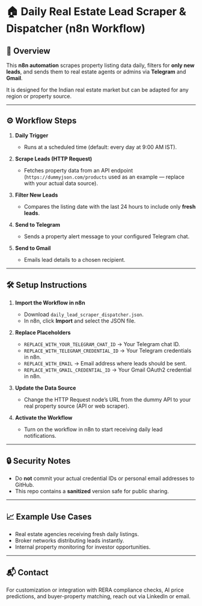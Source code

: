 # 🏠 Daily Real Estate Lead Scraper & Dispatcher (n8n Workflow)

## 📌 Overview
This **n8n automation** scrapes property listing data daily, filters for **only new leads**, and sends them to real estate agents or admins via **Telegram** and **Gmail**.

It is designed for the Indian real estate market but can be adapted for any region or property source.

---

## ⚙️ Workflow Steps
1. **Daily Trigger**  
   - Runs at a scheduled time (default: every day at 9:00 AM IST).

2. **Scrape Leads (HTTP Request)**  
   - Fetches property data from an API endpoint (`https://dummyjson.com/products` used as an example — replace with your actual data source).

3. **Filter New Leads**  
   - Compares the listing date with the last 24 hours to include only **fresh leads**.

4. **Send to Telegram**  
   - Sends a property alert message to your configured Telegram chat.

5. **Send to Gmail**  
   - Emails lead details to a chosen recipient.

---

## 🛠️ Setup Instructions
1. **Import the Workflow in n8n**
   - Download `daily_lead_scraper_dispatcher.json`.
   - In n8n, click **Import** and select the JSON file.

2. **Replace Placeholders**
   - `REPLACE_WITH_YOUR_TELEGRAM_CHAT_ID` → Your Telegram chat ID.
   - `REPLACE_WITH_TELEGRAM_CREDENTIAL_ID` → Your Telegram credentials in n8n.
   - `REPLACE_WITH_EMAIL` → Email address where leads should be sent.
   - `REPLACE_WITH_GMAIL_CREDENTIAL_ID` → Your Gmail OAuth2 credential in n8n.

3. **Update the Data Source**
   - Change the HTTP Request node’s URL from the dummy API to your real property source (API or web scraper).

4. **Activate the Workflow**
   - Turn on the workflow in n8n to start receiving daily lead notifications.

---

## 🔒 Security Notes
- Do **not** commit your actual credential IDs or personal email addresses to GitHub.
- This repo contains a **sanitized** version safe for public sharing.

---

## 📈 Example Use Cases
- Real estate agencies receiving fresh daily listings.
- Broker networks distributing leads instantly.
- Internal property monitoring for investor opportunities.

---

## 📬 Contact
For customization or integration with RERA compliance checks, AI price predictions, and buyer-property matching, reach out via LinkedIn or email.
